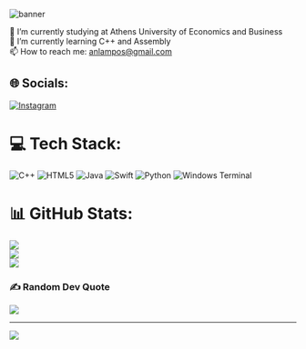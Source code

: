 ![banner](https://github.com/AndreasLampos/AndreasLampos/assets/17687288/4f713810-0fe3-4a8f-a4b2-991862de0bf4)

🔭 I’m currently studying at Athens University of Economics and Business<br>🌱 I’m currently learning C++ and Assembly<br>📫 How to reach me: anlampos@gmail.com


## 🌐 Socials:
[![Instagram](https://img.shields.io/badge/Instagram-%23E4405F.svg?logo=Instagram&logoColor=white)](https://instagram.com/_lamposss_) 

# 💻 Tech Stack:
![C++](https://img.shields.io/badge/c++-%2300599C.svg?style=for-the-badge&logo=c%2B%2B&logoColor=white) ![HTML5](https://img.shields.io/badge/html5-%23E34F26.svg?style=for-the-badge&logo=html5&logoColor=white) ![Java](https://img.shields.io/badge/java-%23ED8B00.svg?style=for-the-badge&logo=openjdk&logoColor=white) ![Swift](https://img.shields.io/badge/swift-F54A2A?style=for-the-badge&logo=swift&logoColor=white) ![Python](https://img.shields.io/badge/python-3670A0?style=for-the-badge&logo=python&logoColor=ffdd54) ![Windows Terminal](https://img.shields.io/badge/Windows%20Terminal-%234D4D4D.svg?style=for-the-badge&logo=windows-terminal&logoColor=white)
# 📊 GitHub Stats:
![](https://github-readme-stats.vercel.app/api?username=AndreasLampos&theme=radical&hide_border=false&include_all_commits=false&count_private=false)<br/>
![](https://github-readme-streak-stats.herokuapp.com/?user=AndreasLampos&theme=radical&hide_border=false)<br/>
![](https://github-readme-stats.vercel.app/api/top-langs/?username=AndreasLampos&theme=radical&hide_border=false&include_all_commits=false&count_private=false&layout=compact)

### ✍️ Random Dev Quote
![](https://quotes-github-readme.vercel.app/api?type=horizontal&theme=radical)

---
[![](https://visitcount.itsvg.in/api?id=AndreasLampos&icon=6&color=0)](https://visitcount.itsvg.in)

<!-- Proudly created with GPRM ( https://gprm.itsvg.in ) -->
